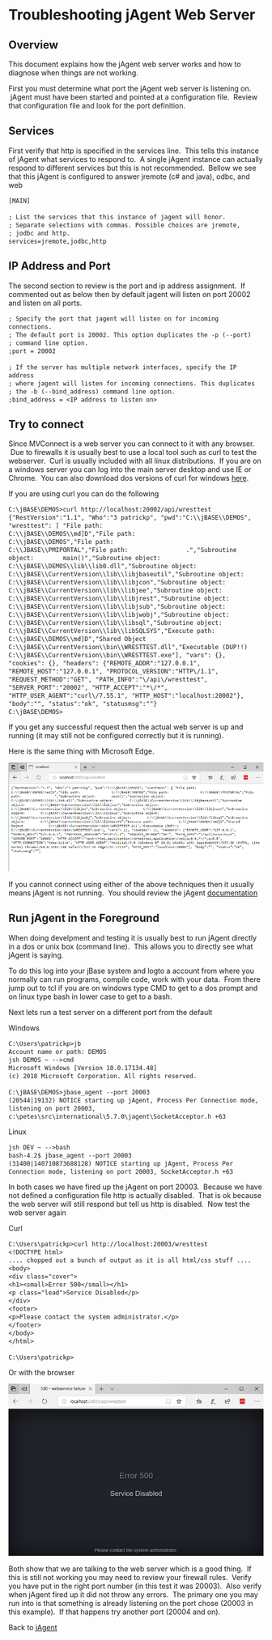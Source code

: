 # Troubleshooting jAgent Web Server

<PageHeader />

## Overview

This document explains how the jAgent web server works and how to diagnose when things are not working.

First you must determine what port the jAgent web server is listening on.  jAgent must have been started and pointed at a configuration file.  Review that configuration file and look for the port definition.

## Services

First verify that http is specified in the services line.  This tells this instance of jAgent what services to respond to.  A single jAgent instance can actually respond to different services but this is not recommended.  Bellow we see that this jAgent is configured to answer jremote (c# and java), odbc, and web

```
[MAIN]

; List the services that this instance of jagent will honor.
; Separate selections with commas. Possible choices are jremote,
; jodbc and http.
services=jremote,jodbc,http
```

## IP Address and Port

The second section to review is the port and ip address assignment.  If commented out as below then by default jagent will listen on port 20002 and listen on all ports.

```
; Specify the port that jagent will listen on for incoming connections.
; The default port is 20002. This option duplicates the -p (--port)
; command line option.
;port = 20002

; If the server has multiple network interfaces, specify the IP address
; where jagent will listen for incoming connections. This duplicates
; the -b (--bind_address) command line option.
;bind_address = <IP address to listen on>
```

## Try to connect

Since MVConnect is a web server you can connect to it with any browser.  Due to firewalls it is usually best to use a local tool such as curl to test the webserver.  Curl is usually included with all linux distributions.  If you are on a windows server you can log into the main server desktop and use IE or Chrome.  You can also download dos versions of curl for windows [here](https://curl.haxx.se/dlwiz/).

If you are using curl you can do the following

```
C:\jBASE\DEMOS>curl http://localhost:20002/api/wresttest
{"RestVersion":"1.1", "Who":"3 patrickp", "pwd":"C:\\jBASE\\DEMOS", "wresttest": [ "File path:                C:\\jBASE\\DEMOS\\md]D","File path:                C:\\jBASE\\DEMOS","File path:                C:\\JBASE\\PMIPORTAL","File path:                .","Subroutine object:        main()","Subroutine object:        C:\\jBASE\\DEMOS\\lib\\lib0.dll","Subroutine object:        C:\\jBASE\\CurrentVersion\\lib\\libjbaseutil","Subroutine object:        C:\\jBASE\\CurrentVersion\\lib\\libjcon","Subroutine object:        C:\\jBASE\\CurrentVersion\\lib\\libjee","Subroutine object:        C:\\jBASE\\CurrentVersion\\lib\\libjrest","Subroutine object:        C:\\jBASE\\CurrentVersion\\lib\\libjsub","Subroutine object:        C:\\jBASE\\CurrentVersion\\lib\\libjwobj","Subroutine object:        C:\\jBASE\\CurrentVersion\\lib\\libsql","Subroutine object:        C:\\jBASE\\CurrentVersion\\lib\\libSQLSYS","Execute path:             C:\\jBASE\\DEMOS\\md]D","Shared Object             C:\\jBASE\\CurrentVersion\\bin\\WRESTTEST.dll","Executable (DUP!!)        C:\\jBASE\\CurrentVersion\\bin\\WRESTTEST.exe"], "vars": {}, "cookies": {}, "headers": {"REMOTE_ADDR":"127.0.0.1", "REMOTE_HOST":"127.0.0.1", "PROTOCOL_VERSION":"HTTP\/1.1", "REQUEST_METHOD":"GET", "PATH_INFO":"\/api\/wresttest", "SERVER_PORT":"20002", "HTTP_ACCEPT":"*\/*", "HTTP_USER_AGENT":"curl\/7.55.1", "HTTP_HOST":"localhost:20002"}, "body":"", "status":"ok", "statusmsg":""}
C:\jBASE\DEMOS>
```

If you get any successful request then the actual web server is up and running (it may still not be configured correctly but it is running).

Here is the same thing with Microsoft Edge.

![317527-troubleshooting-jagent-web-server: 1526674654522-1526674654522](./1526674654522-1526674654522.jpg)

If you cannot connect using either of the above techniques then it usually means jAgent is not running.  You should review the jAgent [documentation](./../jagent/introduction-to-jagent)

## Run jAgent in the Foreground

When doing develpment and testing it is usually best to run jAgent directly in a dos or unix box (command line).  This allows you to directly see what jAgent is saying.

To do this log into your jBase system and logto a account from where you normally can run programs, compile code, work with your data.  From there jump out to tcl if you are on windows type CMD to get to a dos prompt and on linux type bash in lower case to get to a bash.

Next lets run a test server on a different port from the default

Windows

```
C:\Users\patrickp>jb
Account name or path: DEMOS
jsh DEMOS ~ -->cmd
Microsoft Windows [Version 10.0.17134.48]
(c) 2018 Microsoft Corporation. All rights reserved.

C:\jBASE\DEMOS>jbase_agent --port 20003
(20544|19132) NOTICE starting up jAgent, Process Per Connection mode, listening on port 20003, c:\petes\src\international\5.7.0\jagent\SocketAcceptor.h +63
```

Linux

```
jsh DEV ~ -->bash
bash-4.2$ jbase_agent --port 20003
(31400|140710873688128) NOTICE starting up jAgent, Process Per Connection mode, listening on port 20003, SocketAcceptor.h +63
```

In both cases we have fired up the jAgent on port 20003.  Because we have not defined a configuration file http is actually disabled.  That is ok because the web server will still respond but tell us http is disabled.  Now test the web server again

Curl

```
C:\Users\patrickp>curl http://localhost:20003/wresttest
<!DOCTYPE html>
.... chopped out a bunch of output as it is all html/css stuff ....
<body>
<div class="cover">
<h1><small>Error 500</small></h1>
<p class="lead">Service Disabled</p>
</div>
<footer>
<p>Please contact the system administrator.</p>
</footer>
</body>
</html>

C:\Users\patrickp>
```

Or with the browser

![317527-troubleshooting-jagent-web-server: 1526675586835-1526675586835](./1526675586835-1526675586835.jpg)

Both show that we are talking to the web server which is a good thing.  If this is still not working you may need to review your firewall rules.  Verify you have put in the right port number (in this test it was 20003).  Also verify when jAgent fired up it did not throw any errors.  The primary one you may run into is that something is already listening on the port chose (20003 in this example).  If that happens try another port (20004 and on).

Back to [jAgent](./../README.md)
